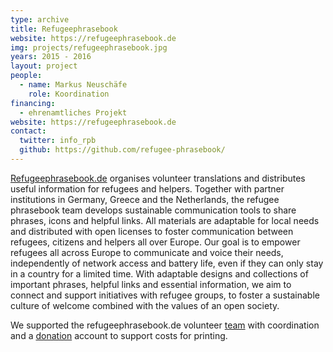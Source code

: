 ```yaml
---
type: archive
title: Refugeephrasebook
website: https://refugeephrasebook.de
img: projects/refugeephrasebook.jpg
years: 2015 - 2016
layout: project
people:
  - name: Markus Neuschäfe
    role: Koordination
financing:
  - ehrenamtliches Projekt
website: https://refugeephrasebook.de
contact:
  twitter: info_rpb
  github: https://github.com/refugee-phrasebook/
---
```


[Refugeephrasebook.de](http://refugeephrasebook.de) organises volunteer translations and distributes useful information for refugees and helpers. Together with partner institutions in Germany, Greece and the Netherlands, the refugee phrasebook team develops sustainable communication tools to share phrases, icons and helpful links. All materials are adaptable for local needs and distributed with open licenses to foster communication between refugees, citizens and helpers all over Europe. Our goal is to empower refugees all across Europe to communicate and voice their needs, independently of network access and battery life, even if they can only stay in a country for a limited time. With adaptable designs and collections of important phrases, helpful links and essential information, we aim to connect and support initiatives with refugee groups, to foster a sustainable culture of welcome combined with the values of an open society. 

We supported the refugeephrasebook.de volunteer [team](http://www.refugeephrasebook.de/impressum/) with coordination and a [donation](http://www.refugeephrasebook.de/donations/) account to support costs for printing.

